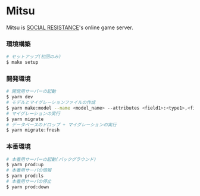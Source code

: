 # Mitsu

Mitsu is [SOCIAL RESISTANCE](https://github.com/uyupun/social-resistance)'s online game server.

### 環境構築

```bash
# セットアップ(初回のみ)
$ make setup
```

### 開発環境

```bash
# 開発用サーバーの起動
$ yarn dev
# モデルとマイグレーションファイルの作成
$ yarn make:model --name <model_name> --attributes <field1>:<type1>,<field2>:<type2>,...
# マイグレーションの実行
$ yarn migrate
# データベースのドロップ + マイグレーションの実行
$ yarn migrate:fresh
```

### 本番環境

```bash
# 本番用サーバーの起動(バックグラウンド)
$ yarn prod:up
# 本番用サーバの情報
$ yarn prod:ls
# 本番用サーバの停止
$ yarn prod:down
```
